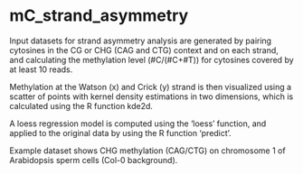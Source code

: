 # mC_strand_asymmetry

Input datasets for strand asymmetry analysis are generated by pairing cytosines in the CG or CHG (CAG and CTG) context and on each strand, 
and calculating the methylation level (#C/(#C+#T)) for cytosines covered by at least 10 reads. 

Methylation at the Watson (x) and Crick (y) strand is then visualized using a scatter of points with kernel density estimations in two dimensions, 
which is calculated using the R function kde2d. 

A loess regression model is computed using the ‘loess’ function, and applied to the original data by using the R function ‘predict’.

Example dataset shows CHG methylation (CAG/CTG) on chromosome 1 of Arabidopsis sperm cells (Col-0 background).
